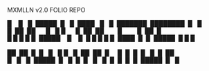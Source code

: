 MXMLLN v2.0 FOLIO REPO

█&nbsp;&nbsp;&nbsp;&nbsp;█&nbsp;&nbsp;&nbsp;█&nbsp;&nbsp;█████&nbsp;&nbsp;█&nbsp;&nbsp;&nbsp;█&nbsp;&nbsp;████&nbsp;&nbsp;&nbsp;█&nbsp;&nbsp;&nbsp;█&nbsp;&nbsp;███████&nbsp;&nbsp;████████&nbsp;&nbsp;█&nbsp;&nbsp;&nbsp;█<br>
█&nbsp;&nbsp;██&nbsp;&nbsp;██&nbsp;&nbsp;&nbsp;&nbsp;&nbsp;&nbsp;█&nbsp;&nbsp;&nbsp;█&nbsp;█&nbsp;&nbsp;&nbsp;&nbsp;&nbsp;&nbsp;█&nbsp;&nbsp;██&nbsp;&nbsp;██&nbsp;&nbsp;&nbsp;&nbsp;&nbsp;&nbsp;&nbsp;&nbsp;█&nbsp;&nbsp;&nbsp;&nbsp;&nbsp;&nbsp;&nbsp;&nbsp;&nbsp;█&nbsp;&nbsp;██&nbsp;&nbsp;█<br>
█&nbsp;█&nbsp;█&nbsp;█&nbsp;█&nbsp;&nbsp;█████&nbsp;&nbsp;&nbsp;&nbsp;█&nbsp;&nbsp;&nbsp;&nbsp;█&nbsp;&nbsp;█&nbsp;█&nbsp;█&nbsp;█&nbsp;█&nbsp;&nbsp;████&nbsp;&nbsp;█&nbsp;&nbsp;█&nbsp;&nbsp;█████&nbsp;&nbsp;█&nbsp;█&nbsp;█<br>           
██&nbsp;&nbsp;██&nbsp;&nbsp;█&nbsp;&nbsp;█&nbsp;&nbsp;&nbsp;█&nbsp;&nbsp;&nbsp;█&nbsp;█&nbsp;&nbsp;&nbsp;█&nbsp;&nbsp;██&nbsp;&nbsp;██&nbsp;&nbsp;█&nbsp;&nbsp;&nbsp;&nbsp;&nbsp;█&nbsp;&nbsp;█&nbsp;&nbsp;█&nbsp;&nbsp;█&nbsp;&nbsp;&nbsp;█&nbsp;&nbsp;█&nbsp;&nbsp;██<br>
█&nbsp;&nbsp;&nbsp;█&nbsp;&nbsp;&nbsp;█&nbsp;&nbsp;█████&nbsp;&nbsp;█&nbsp;&nbsp;&nbsp;█&nbsp;&nbsp;█&nbsp;&nbsp;█&nbsp;&nbsp;&nbsp;█&nbsp;&nbsp;&nbsp;█&nbsp;&nbsp;█&nbsp;&nbsp;█&nbsp;&nbsp;█&nbsp;&nbsp;█&nbsp;&nbsp;█████&nbsp;&nbsp;█&nbsp;&nbsp;&nbsp;█